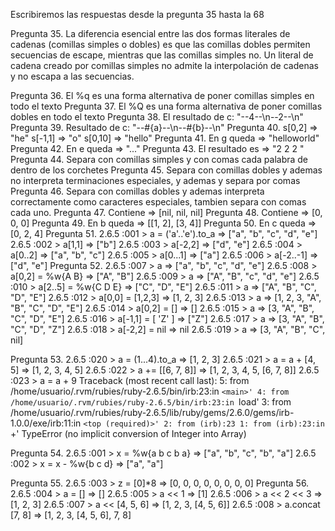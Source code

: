 Escribiremos las respuestas desde la pregunta 35 hasta la 68

Pregunta 35. La diferencia esencial entre las dos formas literales de cadenas (comillas simples o dobles) es que las comillas dobles permiten secuencias de escape, mientras que las comillas simples no.
Un literal de cadena creado por comillas simples no admite la interpolación de cadenas y no escapa a las secuencias.

Pregunta 36. El %q es una forma alternativa de poner comillas simples en todo el texto
Pregunta 37. El %Q es una forma alternativa de poner comillas dobles en todo el texto
Pregunta 38. El resultado de c: "--4--\n--2--\n"
Pregunta 39. Resultado de c:  "--\#{a}--\n--\#{b}--\n"
Pregunta 40. s[0,2] => "he"    s[-1,1] => "o"   s[0,10] => "hello"
Pregunta 41. En g queda => "helloworld"
Pregunta 42. En e queda => "..."
Pregunta 43. El resultado es => "2 2 2 " 
Pregunta 44. Separa con comillas simples y con comas cada palabra de dentro de los corchetes
Pregunta 45. Separa con comillas dobles y ademas no interpreta terminaciones especiales, y ademas y separa por comas
Pregunta 46. Separa con comillas dobles y ademas interpreta correctamente como caracteres especiales, tambien separa con comas cada uno.
Pregunta 47. Contiene => [nil, nil, nil]
Pregunta 48. Contiene => [0, 0, 0] 
Pregunta 49. En b queda => [[1, 2], [3, 4]] 
Pregunta 50. En c queda  => [0, 2, 4] 
Pregunta 51. 2.6.5 :001 > a = ('a'..'e').to_a
			 => ["a", "b", "c", "d", "e"] 
			2.6.5 :002 > a[1,1]
			 => ["b"] 
			2.6.5 :003 > a[-2,2]
			 => ["d", "e"] 
			2.6.5 :004 > a[0..2]
			 => ["a", "b", "c"] 
			2.6.5 :005 > a[0...1]
			 => ["a"] 
			2.6.5 :006 > a[-2..-1]
			 => ["d", "e"] 
Pregunta 52.
			2.6.5 :007 > a
			=> ["a", "b", "c", "d", "e"] 
			2.6.5 :008 > a[0,2] = %w{A B}
			=> ["A", "B"] 
			2.6.5 :009 > a
			=> ["A", "B", "c", "d", "e"] 
			2.6.5 :010 > a[2..5] = %w{C D E}
			=> ["C", "D", "E"] 
			2.6.5 :011 > a
			=> ["A", "B", "C", "D", "E"] 
			2.6.5 :012 > a[0,0] = [1,2,3]
			=> [1, 2, 3] 
			2.6.5 :013 > a
			=> [1, 2, 3, "A", "B", "C", "D", "E"] 
			2.6.5 :014 > a[0,2] = []
			=> [] 
			2.6.5 :015 > a
			=> [3, "A", "B", "C", "D", "E"] 
			2.6.5 :016 > a[-1,1] = [ 'Z' ]
			=> ["Z"] 
			2.6.5 :017 > a
			=> [3, "A", "B", "C", "D", "Z"] 
			2.6.5 :018 > a[-2,2] = nil
			=> nil 
			2.6.5 :019 > a
			=> [3, "A", "B", "C", nil] 
 
Pregunta 53. 
			2.6.5 :020 > a = (1...4).to_a
			 => [1, 2, 3] 
			2.6.5 :021 > a = a + [4, 5]
			 => [1, 2, 3, 4, 5] 
			2.6.5 :022 > a += [[6, 7, 8]]
			 => [1, 2, 3, 4, 5, [6, 7, 8]] 
			2.6.5 :023 > a = a + 9
			Traceback (most recent call last):
			        5: from /home/usuario/.rvm/rubies/ruby-2.6.5/bin/irb:23:in `<main>'
			        4: from /home/usuario/.rvm/rubies/ruby-2.6.5/bin/irb:23:in `load'
			        3: from /home/usuario/.rvm/rubies/ruby-2.6.5/lib/ruby/gems/2.6.0/gems/irb-1.0.0/exe/irb:11:in `<top (required)>'
			        2: from (irb):23
			        1: from (irb):23:in `+'
			TypeError (no implicit conversion of Integer into Array)

Pregunta 54. 
			2.6.5 :001 > x = %w{a b c b a}
			 => ["a", "b", "c", "b", "a"] 
			2.6.5 :002 > x = x - %w{b c d}
			 => ["a", "a"] 

Pregunta 55. 
			2.6.5 :003 > z = [0]*8
			 => [0, 0, 0, 0, 0, 0, 0, 0] 
Pregunta 56. 
			2.6.5 :004 > a = []
			 => [] 
			2.6.5 :005 > a << 1
			 => [1] 
			2.6.5 :006 > a << 2 << 3
			 => [1, 2, 3] 
			2.6.5 :007 > a << [4, 5, 6]
			 => [1, 2, 3, [4, 5, 6]] 
			2.6.5 :008 > a.concat [7, 8]
			 => [1, 2, 3, [4, 5, 6], 7, 8] 

